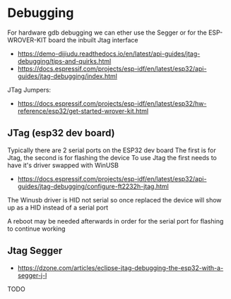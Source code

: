 # Debugging

For hardware gdb debugging we can ether use the Segger or for the ESP-WROVER-KIT board the inbuilt Jtag interface

  * https://demo-dijiudu.readthedocs.io/en/latest/api-guides/jtag-debugging/tips-and-quirks.html
  * https://docs.espressif.com/projects/esp-idf/en/latest/esp32/api-guides/jtag-debugging/index.html

JTag Jumpers:

  * https://docs.espressif.com/projects/esp-idf/en/latest/esp32/hw-reference/esp32/get-started-wrover-kit.html


## JTag (esp32 dev board)

Typically there are 2 serial ports on the ESP32 dev board
The first is for Jtag, the second is for flashing the device
To use Jtag the first needs to have it's driver swapped with WinUSB

  * https://docs.espressif.com/projects/esp-idf/en/latest/esp32/api-guides/jtag-debugging/configure-ft2232h-jtag.html

The Winusb driver is HID not serial
so once replaced the device will show up as a HID instead of a serial port

A reboot may be needed afterwards in order for the serial port for flashing to continue working


## Jtag Segger

  * https://dzone.com/articles/eclipse-jtag-debugging-the-esp32-with-a-segger-j-l

TODO
